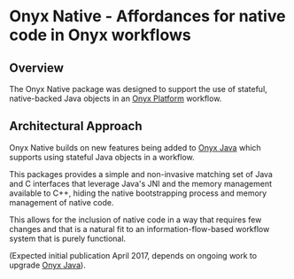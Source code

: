 # Onyx Native - Affordances for native code in Onyx workflows

## Overview

The Onyx Native package was designed to support the use of stateful,
native-backed Java objects in an [Onyx Platform](http://onyxplatform.org) workflow.

## Architectural Approach

Onyx Native builds on new features being added to [Onyx Java](http://github.com/onyx-platform/onyx-java) which supports using stateful Java objects in a workflow.

This packages provides a simple and non-invasive matching set of Java and C 
interfaces that leverage Java's JNI and the memory management available to C++,
hiding the native bootstrapping process and memory management of native code. 

This allows for the inclusion of native code in a way that requires few changes 
and that is a natural fit to an information-flow-based workflow 
system that is purely functional.


(Expected initial publication April 2017, depends on ongoing work to upgrade 
 [Onyx Java](http://github.com/onyx-platform/onyx-java)).







